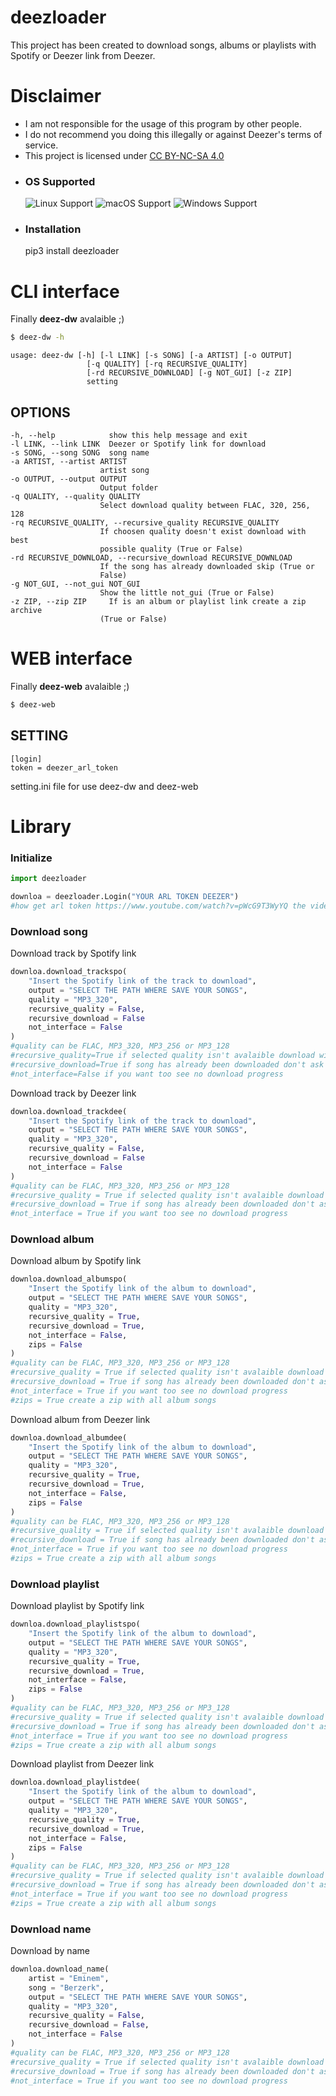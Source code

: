 # deezloader

This project has been created to download songs, albums or playlists with Spotify or Deezer link from Deezer.

# Disclaimer

- I am not responsible for the usage of this program by other people.
- I do not recommend you doing this illegally or against Deezer's terms of service.
- This project is licensed under [CC BY-NC-SA 4.0](https://creativecommons.org/licenses/by-nc-sa/4.0/)

* ### OS Supported ###
	![Linux Support](https://img.shields.io/badge/Linux-Support-brightgreen.svg)
	![macOS Support](https://img.shields.io/badge/macOS-Support-brightgreen.svg)
	![Windows Support](https://img.shields.io/badge/Windows-Support-brightgreen.svg)

* ### Installation ###
	pip3 install deezloader

# CLI interface

Finally **deez-dw** avalaible ;)
```bash
$ deez-dw -h
```
	usage: deez-dw [-h] [-l LINK] [-s SONG] [-a ARTIST] [-o OUTPUT]
                     [-q QUALITY] [-rq RECURSIVE_QUALITY]
                     [-rd RECURSIVE_DOWNLOAD] [-g NOT_GUI] [-z ZIP]
                     setting

## OPTIONS
	-h, --help            show this help message and exit
  	-l LINK, --link LINK  Deezer or Spotify link for download
  	-s SONG, --song SONG  song name
  	-a ARTIST, --artist ARTIST
                       	artist song
  	-o OUTPUT, --output OUTPUT
                        Output folder
  	-q QUALITY, --quality QUALITY
                        Select download quality between FLAC, 320, 256, 128
  	-rq RECURSIVE_QUALITY, --recursive_quality RECURSIVE_QUALITY
                        If choosen quality doesn't exist download with best
                        possible quality (True or False)
  	-rd RECURSIVE_DOWNLOAD, --recursive_download RECURSIVE_DOWNLOAD
                        If the song has already downloaded skip (True or
                        False)
  	-g NOT_GUI, --not_gui NOT_GUI
                        Show the little not_gui (True or False)
  	-z ZIP, --zip ZIP     If is an album or playlist link create a zip archive
                        (True or False)

# WEB interface

Finally **deez-web** avalaible ;)
```bash
$ deez-web
```

## SETTING
	[login]
	token = deezer_arl_token

setting.ini file for use deez-dw and deez-web

# Library

### Initialize

```python
import deezloader

downloa = deezloader.Login("YOUR ARL TOKEN DEEZER")
#how get arl token https://www.youtube.com/watch?v=pWcG9T3WyYQ the video is not mine
```

### Download song

Download track by Spotify link

```python
downloa.download_trackspo(
	"Insert the Spotify link of the track to download",
	output = "SELECT THE PATH WHERE SAVE YOUR SONGS",
	quality = "MP3_320",
	recursive_quality = False,
	recursive_download = False
	not_interface = False
)
#quality can be FLAC, MP3_320, MP3_256 or MP3_128
#recursive_quality=True if selected quality isn't avalaible download with best quality possible
#recursive_download=True if song has already been downloaded don't ask for download it again
#not_interface=False if you want too see no download progress
```

Download track by Deezer link
```python
downloa.download_trackdee(
	"Insert the Spotify link of the track to download",
	output = "SELECT THE PATH WHERE SAVE YOUR SONGS",
	quality = "MP3_320",
	recursive_quality = False,
	recursive_download = False
	not_interface = False
)
#quality can be FLAC, MP3_320, MP3_256 or MP3_128
#recursive_quality = True if selected quality isn't avalaible download with best quality possible
#recursive_download = True if song has already been downloaded don't ask for download it again
#not_interface = True if you want too see no download progress
```

### Download album
Download album by Spotify link
```python
downloa.download_albumspo(
	"Insert the Spotify link of the album to download",
	output = "SELECT THE PATH WHERE SAVE YOUR SONGS",
	quality = "MP3_320",
	recursive_quality = True,
	recursive_download = True,
	not_interface = False,
	zips = False
)
#quality can be FLAC, MP3_320, MP3_256 or MP3_128
#recursive_quality = True if selected quality isn't avalaible download with best quality possible
#recursive_download = True if song has already been downloaded don't ask for download it again
#not_interface = True if you want too see no download progress
#zips = True create a zip with all album songs
```

Download album from Deezer link
```python
downloa.download_albumdee(
	"Insert the Spotify link of the album to download",
	output = "SELECT THE PATH WHERE SAVE YOUR SONGS",
	quality = "MP3_320",
	recursive_quality = True,
	recursive_download = True,
	not_interface = False,
	zips = False
)
#quality can be FLAC, MP3_320, MP3_256 or MP3_128
#recursive_quality = True if selected quality isn't avalaible download with best quality possible
#recursive_download = True if song has already been downloaded don't ask for download it again
#not_interface = True if you want too see no download progress
#zips = True create a zip with all album songs
```

### Download playlist

Download playlist by Spotify link
```python
downloa.download_playlistspo(
	"Insert the Spotify link of the album to download",
	output = "SELECT THE PATH WHERE SAVE YOUR SONGS",
	quality = "MP3_320",
	recursive_quality = True,
	recursive_download = True,
	not_interface = False,
	zips = False
)
#quality can be FLAC, MP3_320, MP3_256 or MP3_128
#recursive_quality = True if selected quality isn't avalaible download with best quality possible
#recursive_download = True if song has already been downloaded don't ask for download it again
#not_interface = True if you want too see no download progress
#zips = True create a zip with all album songs
```

Download playlist from Deezer link
```python
downloa.download_playlistdee(
	"Insert the Spotify link of the album to download",
	output = "SELECT THE PATH WHERE SAVE YOUR SONGS",
	quality = "MP3_320",
	recursive_quality = True,
	recursive_download = True,
	not_interface = False,
	zips = False
)
#quality can be FLAC, MP3_320, MP3_256 or MP3_128
#recursive_quality = True if selected quality isn't avalaible download with best quality possible
#recursive_download = True if song has already been downloaded don't ask for download it again
#not_interface = True if you want too see no download progress
#zips = True create a zip with all album songs
```

### Download name

Download by name
```python
downloa.download_name(
	artist = "Eminem",
	song = "Berzerk",
	output = "SELECT THE PATH WHERE SAVE YOUR SONGS",
	quality = "MP3_320",
	recursive_quality = False,
	recursive_download = False,
	not_interface = False
)
#quality can be FLAC, MP3_320, MP3_256 or MP3_128
#recursive_quality = True if selected quality isn't avalaible download with best quality possible
#recursive_download = True if song has already been downloaded don't ask for download it again
#not_interface = True if you want too see no download progress
```